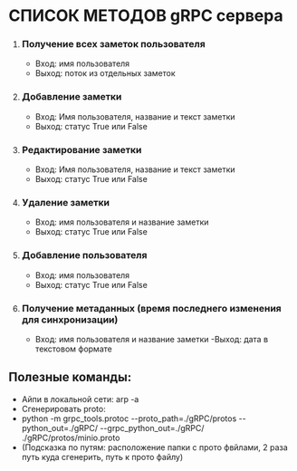 # СПИСОК МЕТОДОВ gRPC сервера

1. ### Получение всех заметок пользователя
    - Вход: имя пользователя
    - Выход: поток из отдельных заметок

2. ### Добавление заметки
    - Вход: Имя пользователя, название и текст заметки
    - Выход: статус True или False

3. ### Редактирование заметки
    - Вход: Имя пользователя, название и текст заметки
    - Выход: статус True или False

4. ### Удаление заметки
    - Вход: имя пользователя и название заметки
    - Выход: статус True или False

5. ### Добавление пользователя
    - Вход: имя пользователя
    - Выход: статус True или False

6. ### Получение метаданных (время последнего изменения для синхронизации)
    - Вход: имя пользователя и название заметки
     -Выход: дата в текстовом формате


## Полезные команды:
- Айпи в локальной сети: arp -a
- Сгенерировать proto: 
- python -m grpc_tools.protoc --proto_path=./gRPC/protos --python_out=./gRPC/ --grpc_python_out=./gRPC/ ./gRPC/protos/minio.proto
- (Подсказка по путям: расположение папки с прото фвйлами, 2 раза путь куда сгенерить, путь к прото файлу)